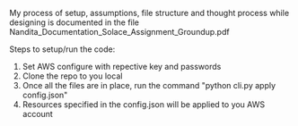 My process of setup, assumptions, file structure and thought process while designing is documented in the file Nandita_Documentation_Solace_Assignment_Groundup.pdf

Steps to setup/run the code:
1. Set AWS configure with repective key and passwords
2. Clone the repo to you local
3. Once all the files are in place, run the command "python cli.py apply config.json"
4. Resources specified in the config.json will be applied to you AWS account
